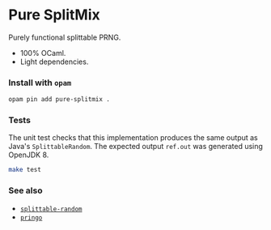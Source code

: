 Pure SplitMix
=============

Purely functional splittable PRNG.

- 100% OCaml.
- Light dependencies.

### Install with `opam`

```sh
opam pin add pure-splitmix .
```

### Tests

The unit test checks that this implementation produces the same output as
Java's `SplittableRandom`.
The expected output `ref.out` was generated using OpenJDK 8.

```sh
make test
```

### See also

- [`splittable-random`](https://github.com/janestreet/splittable_random)
- [`pringo`](https://github.com/xavierleroy/pringo)
